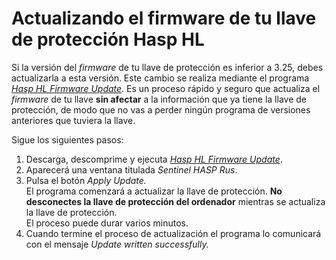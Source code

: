 # Actualizando el firmware de tu llave de protección Hasp HL

Si la versión del _firmware_ de tu llave de protección es inferior a 3.25, debes actualizarla a esta versión. Este cambio se realiza mediante el programa [_Hasp HL Firmware Update_](https://digi21.blob.core.windows.net/download/FirmwareUpdate.exe). Es un proceso rápido y seguro que actualiza el _firmware_ de tu llave **sin afectar** a la información que ya tiene la llave de protección, de modo que no vas a perder ningún programa de versiones anteriores que tuviera la llave.

Sigue los siguientes pasos:

1. Descarga, descomprime y ejecuta [_Hasp HL Firmware Update_](https://digi21.blob.core.windows.net/download/FirmwareUpdate.exe).
2. Aparecerá una ventana titulada _Sentinel HASP Rus_.
3. Pulsa el botón _Apply Update._\
   El programa comenzará a actualizar la llave de protección. **No desconectes la llave de protección del ordenador** mientras se actualiza la llave de protección.\
   El proceso puede durar varios minutos.
4. Cuando termine el proceso de actualización el programa lo comunicará con el mensaje _Update written successfully._
